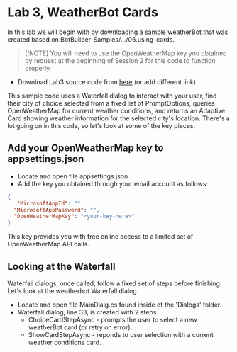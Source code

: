 # Lab 3, WeatherBot Cards
In this lab we will begin with by downloading a sample weatherBot that was created based on BotBuilder-Samples/.../06.using-cards.

> [!NOTE] You will need to use the OpenWeatherMap key you obtained by request at the beginning of Session 2 for this code to function properly.

* Download Lab3 source code from [here](../../Code/Lab3%20Cards%20MVC)   (or add different link)

This sample code uses a Waterfall dialog to interact with your user, find their city of choice selected from a fixed list of PromptOptions, queries OpenWeatherMap for current weather conditions, and returns an Adaptive Card showing weather information for the selected city's location. There's a lot going on in this code, so let's look at some of the key pieces.

## Add your OpenWeatherMap key to appsettings.json
* Locate and open file appsettings.json
* Add the key you obtained through your email account as follows:

```json
{
   "MicrosoftAppId": "",
  "MicrosoftAppPassword": "",
  "OpenWeatherMapKey": "<your-key-here>"
}
```
This key provides you with free online access to a limited set of OpenWeatherMap API calls.

## Looking at the Waterfall
Waterfall dialogs, once called, follow a fixed set of steps before finishing. 
Let's look at the weatherbot Waterfall dialog.
* Locate and open file MainDialg.cs found inside of the 'Dialogs' folder.
* Waterfall dialog, line 33, is created with 2 steps
  - ChoiceCardStepAsync - prompts the user to select a new weatherBot card (or retry on error).
  - ShowCardStepAsync - reponds to user selection with a current weather conditions card.



  
